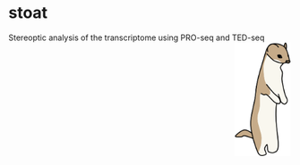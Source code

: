 # stoat
Stereoptic analysis of the transcriptome using PRO-seq and TED-seq
<img src="stoat.png" alt="drawing" width="100" align="right"/>


